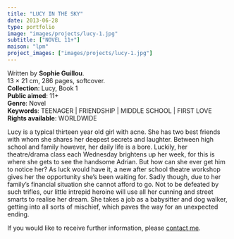 ```yaml
---
title: "LUCY IN THE SKY"
date: 2013-06-28
type: portfolio
image: "images/projects/lucy-1.jpg"
subtitle: ["NOVEL 11+"]
maison: "lpm"
project_images: ["images/projects/lucy-1.jpg"]
---
```


Written by **Sophie Guillou**.   
13 × 21 cm, 286 pages, softcover.   
**Collection**: Lucy, Book 1       
**Public aimed**: 11+   
**Genre**: Novel      
**Keywords**: TEENAGER | FRIENDSHIP | MIDDLE SCHOOL | FIRST LOVE    
**Rights available**: WORLDWIDE



Lucy is a typical thirteen year old girl with acne. She has two best friends with whom she shares her deepest secrets and laughter. Between high school and family however, her daily life is a bore. Luckily, her theatre/drama class each Wednesday brightens up her week, for this is where she gets to see the handsome Adrian. But how can she ever get him to notice her? As luck would have it, a new after school theatre workshop gives her the opportunity she’s been waiting for. Sadly though, due to her family’s financial situation she cannot afford to go. Not to be defeated by such trifles, our little intrepid heroine will use all her cunning and street smarts to realise her dream. She takes a job as a babysitter and dog walker, getting into all sorts of mischief, which paves the way for an unexpected ending.   






If you would like to receive further information, please [contact me](mailto:melanie.guillaumin.edition@gmail.com).


